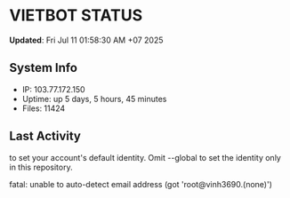 # VIETBOT STATUS
**Updated**: Fri Jul 11 01:58:30 AM +07 2025

## System Info
- IP: 103.77.172.150
- Uptime: up 5 days, 5 hours, 45 minutes
- Files: 11424

## Last Activity

to set your account's default identity.
Omit --global to set the identity only in this repository.

fatal: unable to auto-detect email address (got 'root@vinh3690.(none)')

